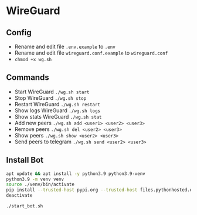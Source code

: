 # WireGuard

## Config

* Rename and edit file ```.env.example``` to ```.env```
* Rename and edit file ```wireguard.conf.example``` to ```wireguard.conf```
* ```chmod +x wg.sh```

## Commands

* Start WireGuard ```./wg.sh start```
* Stop WireGuard ```./wg.sh stop```
* Restart WireGuard ```./wg.sh restart```
* Show logs WireGuard ```./wg.sh logs```
* Show stats WireGuard ```./wg.sh stat```
* Add new peers ```./wg.sh add <user1> <user2> <user3>```
* Remove peers ```./wg.sh del <user2> <user3>```
* Show peers ```./wg.sh show <user2> <user3>```
* Send peers to telegram ```./wg.sh send <user2> <user3>```

## Install Bot

```bash
apt update && apt install -y python3.9 python3.9-venv
python3.9 -m venv venv
source ./venv/bin/activate
pip install --trusted-host pypi.org --trusted-host files.pythonhosted.org python-telegram-bot python-dotenv
deactivate

./start_bot.sh

```
